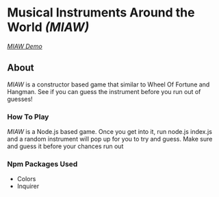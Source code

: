 # Musical Instruments Around the World *(MIAW)*

*[MIAW Demo](https://drive.google.com/file/d/1GPRhNOpB7aZVCvgzGQzLf0aH9wp3Rmi6/view)*

## About
*MIAW* is a constructor based game that similar to Wheel Of Fortune and Hangman. See if you can guess the instrument before you run out of guesses!

### How To Play
*MIAW* is a Node.js based game. Once you get into it, run node.js index.js and a random instrument will pop up for you to try and guess. Make sure and guess it before your chances run out

### Npm Packages Used
* Colors
* Inquirer
